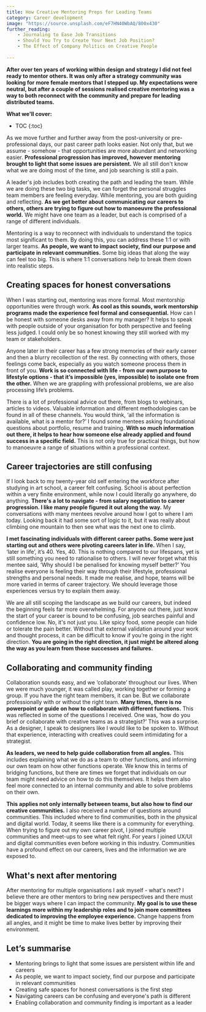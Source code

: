 ```yaml
---
title: How Creative Mentoring Preps for Leading Teams
category: Career development
image: "https://source.unsplash.com/eF7HN40WbAQ/800x430"
further_reading:
    - Journaling to Ease Job Transitions
    - Should You Try to Create Your Next Job Position?
    - The Effect of Company Politics on Creative People
    
---
```


**After over ten years of working within design and strategy I did not feel ready to mentor others. It was only after a strategy community was looking for more female mentors that I stepped up. My expectations were neutral, but after a couple of sessions realised creative mentoring was a way to both reconnect with the community and prepare for leading distributed teams.**

**What we'll cover:**
* TOC
{:toc}

As we move further and further away from the post-university or pre-professional days, our past career path looks easier. Not only that, but we assume - somehow - that opportunities are more abundant and networking easier. **Professional progression has improved, however mentoring brought to light that some issues are persistent.** We all still don't know what we are doing most of the time, and job searching is still a pain. 

A leader's job includes both creating the path and leading the team. While we are doing these two big tasks, we can forget the personal struggles team members are feeling everyday. While mentoring, you are both guiding and reflecting. **As we get better about communicating our careers to others, others are trying to figure out how to manoeuvre the professional world.** We might have one team as a leader, but each is comprised of a range of different individuals. 

Mentoring is a way to reconnect with individuals to understand the topics most significant to them. By doing this, you can address these 1:1 or with larger teams. **As people, we want to impact society, find our purpose and participate in relevant communities.** Some big ideas that along the way can feel too big. This is where 1:1 conversations help to break them down into realistic steps.

## Creating spaces for honest conversations

When I was starting out, mentoring was more formal. Most mentorship opportunities were through work. **As cool as this sounds, work mentorship programs made the experience feel formal and consequential.** How can I be honest with someone desks away from my manager? It helps to speak with people outside of your organisation for both perspective and feeling less judged. I could only be so honest knowing they still worked with my team or stakeholders. 

Anyone later in their career has a few strong memories of their early career and then a blurry recollection of the rest. By connecting with others, those feelings come back, especially as you watch someone process them in front of you. **Work is so connected with life - from our own purpose to lifestyle options - that it’s impossible (yes, impossible) to isolate one from the other.** When we are grappling with professional problems, we are also processing life’s problems. 

There is a lot of professional advice out there, from blogs to webinars, articles to videos. Valuable information and different methodologies can be found in all of these channels. You would think, ‘all the information is available, what is a mentor for?’ I found some mentees asking foundational questions about portfolio, resume and training. **With so much information out there, it helps to hear how someone else already applied and found success in a specific field.** This is not only true for practical things, but how to manoeuvre a range of situations within a professional context. 

## Career trajectories are still confusing 

If I look back to my twenty-year old self entering the workforce after studying in art school, a career felt confusing. School is about perfection within a very finite environment, while now I could literally go anywhere, do anything. **There's a lot to navigate - from salary negotiation to career progression. I like many people figured it out along the way.** My conversations with many mentees revolve around how I got to where I am today. Looking back it had some sort of logic to it, but it was really about climbing one mountain to then see what was the next one to climb.

**I met fascinating individuals with different career paths. Some were just starting out and others were pivoting careers later in life.** When I say, ‘later in life’, it’s 40. Yes, 40. This is nothing compared to our lifespans, yet is still something you need to rationalise to others. I will never forget what this mentee said, ‘Why should I be penalised for knowing myself better?’ You realise everyone is feeling their way through their lifestyle, professional strengths and personal needs. It made me realise, and hope, teams will be more varied in terms of career trajectory. We should leverage those experiences versus try to explain them away. 

We are all still scoping the landscape as we build our careers, but indeed the beginning feels far more overwhelming. For anyone out there, just know the start of your career is bound to be confusing, job searches painful and confidence low. No, it's not just you. Like spicy food, some people can hide or tolerate the pain better. Without that external validation around your work and thought process, it can be difficult to know if you’re going in the right direction. **You are going in the right direction, it just might be altered along the way as you learn from those successes and failures.**

## Collaborating and community finding

Collaboration sounds easy, and we ‘collaborate’ throughout our lives. When we were much younger, it was called play, working together or forming a group. If  you have the right team members, it can be. But we collaborate professionally with or without the right team. **Many times, there is no powerpoint or guide on how to collaborate with different functions.** This was reflected in some of the questions I received. One was, ‘how do you brief or collaborate with creative teams as a strategist?’ This was a surprise. As a designer, I speak to designers like I would like to be spoken to. Without that experience, interacting with creatives could seem intimidating for a strategist. 

**As leaders, we need to help guide collaboration from all angles.** This includes explaining what we do as a team to other functions, and informing our own team on how other functions operate. We know this in terms of bridging functions, but there are times we forget that individuals on our team might need advice on how to do this themselves. It helps them also feel more connected to an internal community and able to solve problems on their own.

**This applies not only internally between teams, but also how to find our creative communities.** I also received a number of questions around communities. This included where to find communities, both in the physical and digital world. Today, it seems like there is a community for everything. When trying to figure out my own career pivot, I joined multiple communities and meet-ups to see what felt right. For years I joined UX/UI and digital communities even before working in this industry. Communities have a profound effect on our careers, lives and the information we are exposed to. 

## What's next after mentoring

After mentoring for multiple organisations I ask myself - what's next? I believe there are other mentors to bring new perspectives and there must be bigger ways where I can impact the community. **My goal is to use these learnings more within my leadership roles and to join more committees dedicated to improving the employee experience.** Change happens from all angles, and it might be time to make lives better by improving their environment. 

## Let’s summarise

- Mentoring brings to light that some issues are persistent within life and careers
- As people, we want to impact society, find our purpose and participate in relevant communities
- Creating safe spaces for honest conversations is the first step
- Navigating careers can be confusing and everyone's path is different
- Enabling collaboration and community finding is important as a leader
